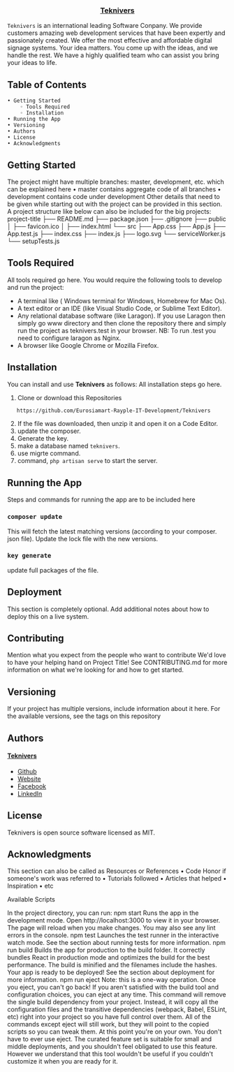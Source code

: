 <p align="center">
  <h3 align="center"><a href="https://teknivers.com/">Teknivers</a></h3>

`Teknivers` is an international leading Software Conpany. We provide customers amazing web development services that have been expertly and passionately created. We offer the most effective and affordable digital signage systems.	Your idea matters. You come up with the ideas, and we handle the rest. We have a highly qualified team who can assist you bring your ideas to life.
    
## Table of Contents

    • Getting Started
        ◦ Tools Required
        ◦ Installation
    • Running the App
    • Versioning
    • Authors
    • License
    • Acknowledgments
    
## Getting Started

The project might have multiple branches: master, development, etc. which can be explained here
    • master contains aggregate code of all branches
    • development contains code under development
Other details that need to be given while starting out with the project can be provided in this section. A project structure like below can also be included for the big projects:
        project-title
        ├── README.md
        ├── package.json
        ├── .gitignore
        ├── public
        │   ├── favicon.ico
        │   ├── index.html
        └── src
                ├── App.css
                ├── App.js
                ├── App.test.js
                ├── index.css
                ├── index.js
                ├── logo.svg
                └── serviceWorker.js
                └── setupTests.js
                
## Tools Required

All tools required go here. You would require the following tools to develop and run the project:
 + A terminal like ( Windows terminal for Windows, Homebrew for Mac Os).
 + A text editor or an IDE (like Visual Studio Code, or Sublime Text Editor).
 +  Any relational database software (like Laragon). If you use Laragon then simply go www directory and then clone the repository there and simply run the project as teknivers.test in your browser. NB: To run .test you need to configure laragon as Nginx.
 + A browser like Google Chrome or Mozilla Firefox.


## Installation

You can install and use **Teknivers** as follows:
All installation steps go here.

1. Clone or download this Repositories  
```sh
   https://github.com/Eurosiamart-Rayple-IT-Development/Teknivers
   ``` 
2. If the file was downloaded, then unzip it and open it on a Code Editor.
3. update the composer.
4. Generate the key.
5. make a database named `teknivers`.
6. use migrte command.
7. command, `php artisan serve` to start the server.

## Running the App

<p>Steps and commands for running the app are to be included here</p>
    
### `composer update`

This will fetch the latest matching versions (according to your composer. json file).
Update the lock file with the new versions.

### `key generate`

<p>update full packages of the file.</p>

        
## Deployment

This section is completely optional. Add additional notes about how to deploy this on a live system.

## Contributing

Mention what you expect from the people who want to contribute
We'd love to have your helping hand on Project Title! See CONTRIBUTING.md for more information on what we're looking for and how to get started.

## Versioning

If your project has multiple versions, include information about it here.
For the available versions, see the tags on this repository

## Authors

#### [Teknivers](https://teknivers.com/)
 + [Github](https://github.com/Eurosiamart-Rayple-IT-Development)
 + [Website](https://teknivers.com/)
 + [Facebook](https://www.facebook.com/profile.php?id=100075916298048)
 + [LinkedIn](https://www.linkedin.com/company/eurosiamart/?viewAsMember=true)
    
## License

Teknivers is open source software licensed as MIT.

## Acknowledgments

This section can also be called as Resources or References
    • Code Honor if someone's work was referred to
    • Tutorials followed
    • Articles that helped
    • Inspiration
    • etc


Available Scripts

In the project directory, you can run:
npm start
Runs the app in the development mode.
Open http://localhost:3000 to view it in your browser.
The page will reload when you make changes.
You may also see any lint errors in the console.
npm test
Launches the test runner in the interactive watch mode.
See the section about running tests for more information.
npm run build
Builds the app for production to the build folder.
It correctly bundles React in production mode and optimizes the build for the best performance.
The build is minified and the filenames include the hashes.
Your app is ready to be deployed!
See the section about deployment for more information.
npm run eject
Note: this is a one-way operation. Once you eject, you can't go back!
If you aren't satisfied with the build tool and configuration choices, you can eject at any time. This command will remove the single build dependency from your project.
Instead, it will copy all the configuration files and the transitive dependencies (webpack, Babel, ESLint, etc) right into your project so you have full control over them. All of the commands except eject will still work, but they will point to the copied scripts so you can tweak them. At this point you're on your own.
You don't have to ever use eject. The curated feature set is suitable for small and middle deployments, and you shouldn't feel obligated to use this feature. However we understand that this tool wouldn't be useful if you couldn't customize it when you are ready for it.

